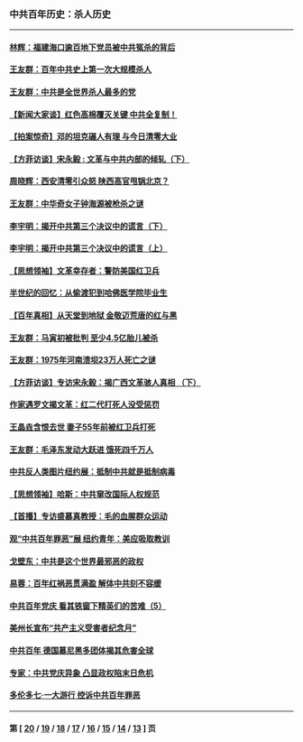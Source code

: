### 中共百年历史：杀人历史
---
#### [林辉：福建海口逾百地下党员被中共冤杀的背后](../../pages/nf1176106/n13878946.md?05190430) 
#### [王友群：百年中共史上第一次大规模杀人](../../pages/nf1176106/n13863785.md?05190430) 
#### [王友群：中共是全世界杀人最多的党](../../pages/nf1176106/n13860689.md?05190430) 
#### [【新闻大家谈】红色高棉覆灭关键 中共全复制！](../../pages/nf1176106/n13850222.md?05190430) 
#### [【拍案惊奇】邓的坦克碾人有理 与今日清零大业](../../pages/nf1176106/n13729574.md?05190430) 
#### [【方菲访谈】宋永毅 : 文革与中共内部的倾轧（下）](../../pages/nf1176106/n13486836.md?05190430) 
#### [周晓辉：西安清零引众怒 陕西高官甩锅北京？](../../pages/nf1176106/n13484627.md?05190430) 
#### [王友群：中华奇女子钟海源被枪杀之谜](../../pages/nf1176106/n13430555.md?05190430) 
#### [李宇明：揭开中共第三个决议中的谎言（下）](../../pages/nf1176106/n13389389.md?05190430) 
#### [李宇明：揭开中共第三个决议中的谎言（上）](../../pages/nf1176106/n13388697.md?05190430) 
#### [【思想领袖】文革幸存者：警防美国红卫兵](../../pages/nf1176106/n13339289.md?05190430) 
#### [半世纪的回忆：从偷渡犯到哈佛医学院毕业生](../../pages/nf1176106/n13345328.md?05190430) 
#### [【百年真相】从天堂到地狱 金敬迈荒唐的红与黑](../../pages/nf1176106/n13336995.md?05190430) 
#### [王友群：马寅初被批判 至少4.5亿胎儿被杀](../../pages/nf1176106/n13260313.md?05190430) 
#### [王友群：1975年河南溃坝23万人死亡之谜](../../pages/nf1176106/n13231576.md?05190430) 
#### [【方菲访谈】专访宋永毅：揭广西文革骇人真相 （下）](../../pages/nf1176106/n13209074.md?05190430) 
#### [作家遇罗文揭文革：红二代打死人没受惩罚](../../pages/nf1176106/n13205254.md?05190430) 
#### [王晶垚含恨去世 妻子55年前被红卫兵打死](../../pages/nf1176106/n13203590.md?05190430) 
#### [王友群：毛泽东发动大跃进 饿死四千万人](../../pages/nf1176106/n13177158.md?05190430) 
#### [中共反人类图片纽约展：抵制中共就是抵制病毒](../../pages/nf1176106/n13115371.md?05190430) 
#### [【思想领袖】哈斯：中共窜改国际人权规范](../../pages/nf1176106/n13053647.md?05190430) 
#### [【首播】专访盛慕真教授：毛的血腥群众运动](../../pages/nf1176106/n13091782.md?05190430) 
#### [观“中共百年罪恶”展 纽约青年：美应吸取教训](../../pages/nf1176106/n13085246.md?05190430) 
#### [戈壁东：中共是这个世界最邪恶的政权](../../pages/nf1176106/n13085641.md?05190430) 
#### [易蓉：百年红祸恶贯满盈 解体中共刻不容缓](../../pages/nf1176106/n13084455.md?05190430) 
#### [中共百年党庆 看其铁窗下精英们的苦难（5）](../../pages/nf1176106/n13076766.md?05190430) 
#### [美州长宣布“共产主义受害者纪念月”](../../pages/nf1176106/n13074024.md?05190430) 
#### [中共百年 德国慕尼黑多团体揭其危害全球](../../pages/nf1176106/n13068873.md?05190430) 
#### [专家：中共党庆异象 凸显政权陷末日危机](../../pages/nf1176106/n13067084.md?05190430) 
#### [多伦多七·一大游行 控诉中共百年罪恶](../../pages/nf1176106/n13062043.md?05190430) 

---
#### 第 [ [20](./20.md?05190430) / [19](./19.md?05190430) / [18](./18.md?05190430) / [17](./17.md?05190430) / [16](./16.md?05190430) / [15](./15.md?05190430) / [14](./14.md?05190430) / [13](./13.md?05190430) ] 页
